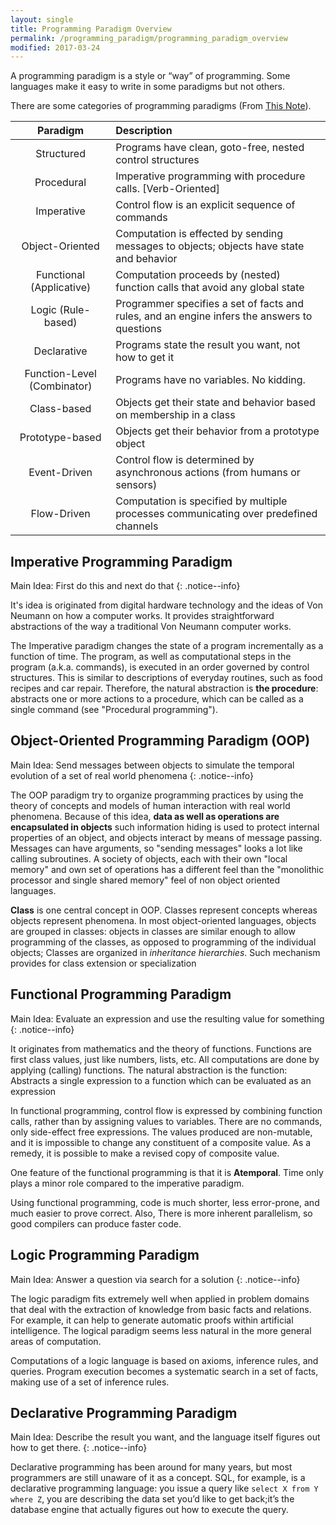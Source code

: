 ```yaml
---
layout: single
title: Programming Paradigm Overview
permalink: /programming_paradigm/programming_paradigm_overview
modified: 2017-03-24
---
```



A programming paradigm is a style or “way” of programming. Some languages make it easy to write in some paradigms but not others.


There are some categories of programming paradigms (From [This Note](http://cs.lmu.edu/~ray/notes/paradigms/)).

| Paradigm | Description |
|:--------:|:------------|
| Structured | Programs have clean, goto-free, nested control structures |
| Procedural | Imperative programming with procedure calls. [Verb-Oriented] |
| Imperative | Control flow is an explicit sequence of commands |
| Object-Oriented | Computation is effected by sending messages to objects; objects have state and behavior |
| Functional (Applicative) | Computation proceeds by (nested) function calls that avoid any global state |
| Logic (Rule-based) | Programmer specifies a set of facts and rules, and an engine infers the answers to questions |
| Declarative | Programs state the result you want, not how to get it |
| Function-Level (Combinator) | Programs have no variables. No kidding.|
| Class-based | Objects get their state and behavior based on membership in a class |
| Prototype-based | Objects get their behavior from a prototype object |
| Event-Driven | Control flow is determined by asynchronous actions (from humans or sensors) |
| Flow-Driven | Computation is specified by multiple processes communicating over predefined channels |

## Imperative Programming Paradigm

Main Idea: First do this and next do that
{: .notice--info}

It's idea is originated from digital hardware technology and the ideas of Von Neumann on how a computer works. It provides straightforward abstractions of the way a traditional Von Neumann computer works. 

The Imperative paradigm changes the state of a program incrementally as a function of time. The program, as well as computational steps in the program (a.k.a. commands), is executed in an order governed by control structures. This is similar to descriptions of everyday routines, such as food recipes and car repair. Therefore, the natural abstraction is **the procedure**: abstracts one or more actions to a procedure, which can be called as a single command (see "Procedural programming").


## Object-Oriented Programming Paradigm (OOP)

Main Idea: Send messages between objects to simulate the temporal evolution of a set of real world phenomena
{: .notice--info}


The OOP paradigm try to organize programming practices by using the theory of concepts and models of human interaction with real world phenomena. Because of this idea, **data as well as operations are encapsulated in objects** such information hiding is used to protect internal properties of an object, and objects interact by means of message passing. Messages can have arguments, so "sending messages" looks a lot like calling subroutines. A society of objects, each with their own "local memory" and own set of operations has a different feel than the "monolithic processor and single shared memory" feel of non object oriented languages.

**Class** is one central concept in OOP. Classes represent concepts whereas objects represent phenomena. In most object-oriented languages, objects are grouped in classes: objects in classes are similar enough to allow programming of the classes, as opposed to programming of the individual objects; Classes are organized in *inheritance hierarchies*. Such mechanism provides for class extension or specialization


## Functional Programming Paradigm

Main Idea: Evaluate an expression and use the resulting value for something
{: .notice--info}

It originates from mathematics and the theory of functions. Functions are first class values, just like numbers, lists, etc. All computations are done by applying (calling) functions. The natural abstraction is the function: Abstracts a single expression to a function which can be evaluated as an expression

In functional programming, control flow is expressed by combining function calls, rather than by assigning values to variables. There are no commands, only side-effect free expressions. The values produced are non-mutable, and it is impossible to change any constituent of a composite value. As a remedy, it is possible to make a revised copy of composite value.

One feature of the functional programming is that it is **Atemporal**. Time only plays a minor role compared to the imperative paradigm. 

Using functional programming, code is much shorter, less error-prone, and much easier to prove correct. Also, There is more inherent parallelism, so good compilers can produce faster code.


## Logic Programming Paradigm

Main Idea: Answer a question via search for a solution
{: .notice--info}

The logic paradigm fits extremely well when applied in problem domains that deal with the extraction of knowledge from basic facts and relations. For example, it can help to generate automatic proofs within artificial intelligence. The logical paradigm seems less natural in the more general areas of computation.

Computations of a logic language is based on axioms, inference rules, and queries. Program execution becomes a systematic search in a set of facts, making use of a set of inference rules.


## Declarative Programming Paradigm

Main Idea: Describe the result you want, and the language itself figures out how to get there.
{: .notice--info}

Declarative programming has been around for many years, but most programmers are still unaware of it as a concept. SQL, for example, is a declarative programming language: you issue a query like `select X from Y where Z`, you are describing the data set you’d like to get back;it’s the database engine that actually figures out how to execute the query.
